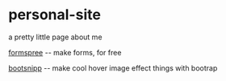 # personal-site
a pretty little page about me

[formspree](https://formspree.io/) -- make forms, for free

[bootsnipp](https://bootsnipp.com/snippets/1e7VR) -- make cool hover image effect things with bootrap
